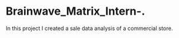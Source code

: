 # Brainwave_Matrix_Intern-.
In this project I created a sale data analysis of a commercial store.  
